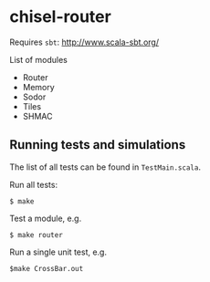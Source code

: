 chisel-router
=============
Requires `sbt`: http://www.scala-sbt.org/

List of modules
* Router
* Memory
* Sodor
* Tiles
* SHMAC

Running tests and simulations
-----------------------------
The list of all tests can be found in `TestMain.scala`.

Run all tests:

```$ make```

Test a module, e.g.

```$ make router```

Run a single unit test, e.g.

```$make CrossBar.out```
